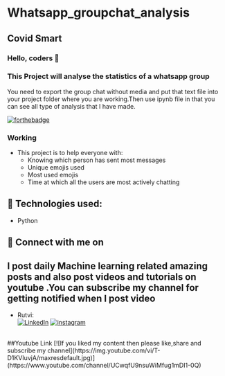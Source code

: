 # Whatsapp_groupchat_analysis
## Covid Smart

### Hello, coders 👋
### This Project will analyse the statistics of a whatsapp group 

You need to export the group chat without media and put that text file into your project folder where you are working.Then use ipynb file in that you can see all type of analysis that I have made.

[![forthebadge](https://forthebadge.com/images/badges/built-with-love.svg)](https://forthebadge.com)

### Working
* This project is to help everyone with:
  * Knowing which person has sent most messages
  * Unique emojis used
  * Most used emojis
  * Time at which all the users are most actively chatting
  
## 🔧 Technologies used:
* Python

## 🤝 Connect with me on
## I post daily Machine learning related amazing posts and also post videos and tutorials on youtube .You can subscribe my channel for getting notified when I post video

* Rutvi:
<br> [![LinkedIn](https://img.shields.io/badge/linkedin-%230077B5.svg?&style=for-the-badge&logo=linkedin&logoColor=white)](https://www.linkedin.com/in/rutvi-rajesh-5baa641a4/)
[![instagram](https://img.shields.io/badge/instagram-%23E4405F.svg?&style=for-the-badge&logo=instagram&logoColor=white)](https://www.instagram.com/tech_opedia/)

<br>
##Youtube Link
[![If you liked my content then please like,share and subscribe my channel](https://img.youtube.com/vi/T-D1KVIuvjA/maxresdefault.jpg)](https://www.youtube.com/channel/UCwqfU9nsuWiMfug1mDI1-0Q)



